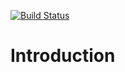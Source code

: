 [![Build Status](https://travis-ci.com/mateodelnorte/meta-exec.svg?branch=master)](https://travis-ci.com/mateodelnorte/meta-exec)

# Introduction

